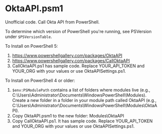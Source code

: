 # OktaAPI.psm1
Unofficial code. Call Okta API from PowerShell.

To determine which version of PowerShell you're running, see PSVersion under `$PSVersionTable`.

To Install on PowerShell 5:

1. https://www.powershellgallery.com/packages/OktaAPI
2. https://www.powershellgallery.com/packages/CallOktaAPI
3. CallOktaAPI.ps1 has sample code. Replace YOUR_API_TOKEN and YOUR_ORG with your values or use OktaAPISettings.ps1.

To Install on PowerShell 4 or older:

1. `$env:PSModulePath` contains a list of folders where modules live (e.g., C:\Users\Administrator\Documents\WindowsPowerShell\Modules). 
Create a new folder in a folder in your module path called OktaAPI (e.g., C:\Users\Administrator\Documents\WindowsPowerShell\Modules\OktaAPI).
2. Copy OktaAPI.psm1 to the new folder: Modules\OktaAPI
3. Copy CallOktaAPI.ps1. It has sample code. Replace YOUR_API_TOKEN and YOUR_ORG with your values or use OktaAPISettings.ps1.
